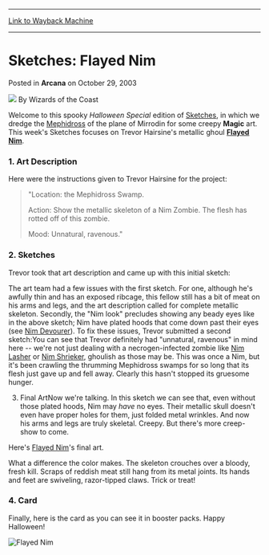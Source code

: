 
---
[Link to Wayback Machine](https://web.archive.org/web/20210429061722/https://magic.wizards.com/en/articles/archive/sketches-flayed-nim-2003-10-29)

[_metadata_:author]:- "Wizards of the Coast"
[_metadata_:description]:- "Welcome to this spooky Halloween Special edition of Sketches, in which we dredge the Mephidross of the plane of Mirrodin for some creepy Magic art. This week's Sketches focuses on Trevor Hairsine's metallic ghoul Flayed Nim. 1. Art Description Here were the instructions given to Trevor Hairsine for the project: `Location: the Mephidross Swamp. Action: Show the metallic"
[_metadata_:generator]:- "Drupal 7 (http://drupal.org)"
[_metadata_:node]:- "606101"
[_metadata_:publish_date]:- "2003-10-29"
[_metadata_:source]:- "div-main-content"
[_metadata_:title]:- "Sketches: Flayed Nim"
[_metadata_:wayback_capture_timestamp]:- "2021-04-29 06:17:22"
[_metadata_:wayback_raw_url]:- "https://web.archive.org/web/20210429061722id_/https://magic.wizards.com/en/articles/archive/sketches-flayed-nim-2003-10-29"
[_metadata_:wayback_url]:- "https://magic.wizards.com/en/articles/archive/sketches-flayed-nim-2003-10-29"
---


Sketches: Flayed Nim
====================



 Posted in **Arcana**
 on October 29, 2003 






![](https://media.magic.wizards.com/styles/auth_small/public/images/person/wizards_author.jpg)
By Wizards of the Coast












Welcome to this spooky *Halloween Special* edition of [Sketches](http://archive.wizards.com/default.asp?x=mtgcom/fullarchive&tablefilter=sketches:), in which we dredge the [Mephidross](/en/articles/archive/mirrodin-environments-black-2003-10-20) of the plane of Mirrodin for some creepy **Magic** art. This week's Sketches focuses on Trevor Hairsine's metallic ghoul **[Flayed Nim](http://gatherer.wizards.com/Pages/Card/Details.aspx?name=Flayed+Nim)**.


### 1. Art Description


Here were the instructions given to Trevor Hairsine for the project:



> 
> "Location: the Mephidross Swamp.  
> 
> Action: Show the metallic skeleton of a Nim Zombie. The flesh has rotted off of this zombie.  
> 
> Mood: Unnatural, ravenous."
> 
> 
> 


### 2. Sketches


Trevor took that art description and came up with this initial sketch:


The art team had a few issues with the first sketch. For one, although he's awfully thin and has an exposed ribcage, this fellow still has a bit of meat on his arms and legs, and the art description called for complete metallic skeleton. Secondly, the "Nim look" precludes showing any beady eyes like in the above sketch; Nim have plated hoods that come down past their eyes (see [Nim Devourer](http://gatherer.wizards.com/Pages/Card/Details.aspx?name=Nim+Devourer)). To fix these issues, Trevor submitted a second sketch:You can see that Trevor definitely had "unnatural, ravenous" in mind here -- we're not just dealing with a necrogen-infected zombie like [Nim Lasher](http://gatherer.wizards.com/Pages/Card/Details.aspx?name=Nim+Lasher) or [Nim Shrieker](http://gatherer.wizards.com/Pages/Card/Details.aspx?name=Nim+Shrieker), ghoulish as those may be. This was once a Nim, but it's been crawling the thrumming Mephidross swamps for so long that its flesh just gave up and fell away. Clearly this hasn't stopped its gruesome hunger.


3. Final ArtNow we're talking. In this sketch we can see that, even without those plated hoods, Nim may *have* no eyes. Their metallic skull doesn't even have proper holes for them, just folded metal wrinkles. And now his arms and legs are truly skeletal. Creepy. But there's more creep-show to come.


Here's [Flayed Nim](http://gatherer.wizards.com/Pages/Card/Details.aspx?name=Flayed+Nim)'s final art.


What a difference the color makes. The skeleton crouches over a bloody, fresh kill. Scraps of reddish meat still hang from its metal joints. Its hands and feet are swiveling, razor-tipped claws. Trick or treat!


### 4. Card


Finally, here is the card as you can see it in booster packs. Happy Halloween!



![Flayed Nim](http://gatherer.wizards.com/Handlers/Image.ashx?type=card&name=Flayed+Nim)







